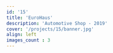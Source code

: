 ```yaml
---
id: '15'
title: 'EuroHaus'
description: 'Automotive Shop - 2019'
cover: '/projects/15/banner.jpg'
align: left
images_count : 3
---
```

